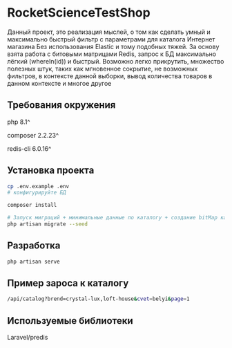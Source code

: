 
# RocketScienceTestShop
Данный проект, это реализация мыслей, о том как сделать умный и максимально быстрый фильтр с параметрами для каталога Интернет магазина
Без использования Elastic и тому подобных тяжей. За основу взята работа с битовыми матрицами Redis, запрос к БД максимально лёгкий (whereIn(id))
и быстрый. Возможно легко прикрутить, множество полезных штук, таких как мгновенное сокрытие, не возможных фильтров, в контексте данной выборки, 
вывод количества товаров в данном контексте и многое другое

## Требования окружения
<p>php 8.1^</p>
<p>composer 2.2.23^</p>
<p>redis-cli 6.0.16^</p>

## Установка проекта

```bash
cp .env.example .env 
# конфигурируйте БД

composer install

# Запуск миграций + минимальные данные по каталогу + создание bitMap каталога в Redis
php artisan migrate --seed
```

## Разработка

```bash
php artisan serve
```

## Пример зароса к каталогу
```bash
/api/catalog?brend=crystal-lux,loft-house&cvet=belyi&page=1
```

## Используемые библиотеки
Laravel/predis
